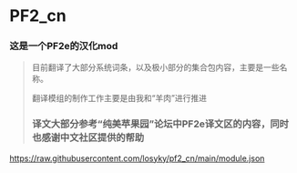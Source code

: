 # PF2_cn

### 这是一个PF2e的汉化mod

> 目前翻译了大部分系统词条，以及极小部分的集合包内容，主要是一些名称。
> 
> 翻译模组的制作工作主要是由我和“羊肉”进行推进
>
> ### 译文大部分参考“纯美苹果园”论坛中PF2e译文区的内容，同时也感谢中文社区提供的帮助

https://raw.githubusercontent.com/losyky/pf2_cn/main/module.json
